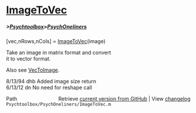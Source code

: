 # [ImageToVec](ImageToVec)
##### >[Psychtoolbox](Psychtoolbox)>[PsychOneliners](PsychOneliners)

[vec,nRows,nCols] = [ImageToVec](ImageToVec)(image)  
  
Take an image in matrix format and convert  
it to vector format.  
  
Also see [VecToImage](VecToImage).  
  
8/13/94     dhb     Added image size return  
6/13/12      dn     No need for reshape call  




<div class="code_header" style="text-align:right;">
  <span style="float:left;">Path&nbsp;&nbsp;</span> <span class="counter">Retrieve <a href=
  "https://raw.github.com/Psychtoolbox-3/Psychtoolbox-3/beta/Psychtoolbox/PsychOneliners/ImageToVec.m">current version from GitHub</a> | View <a href=
  "https://github.com/Psychtoolbox-3/Psychtoolbox-3/commits/beta/Psychtoolbox/PsychOneliners/ImageToVec.m">changelog</a></span>
</div>
<div class="code">
  <code>Psychtoolbox/PsychOneliners/ImageToVec.m</code>
</div>

